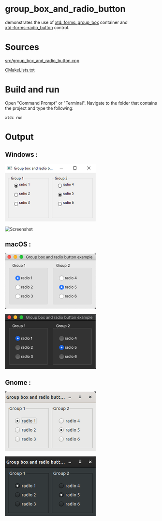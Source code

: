 # group_box_and_radio_button

demonstrates the use of [xtd::forms::group_box](../../../../src/xtd_forms/include/xtd/forms/group_box.hpp) container and  [xtd::forms::radio_button](../../../../src/xtd_forms/include/xtd/forms/radio_button.hpp) control.

# Sources

[src/group_box_and_radio_button.cpp](src/group_box_and_radio_button.cpp)

[CMakeLists.txt](CMakeLists.txt)

# Build and run

Open "Command Prompt" or "Terminal". Navigate to the folder that contains the project and type the following:

```shell
xtdc run
```

# Output

## Windows :

![Screenshot](../../../../docs/pictures/examples/group_box_and_radio_button_w.png)

![Screenshot](../../../../docs/pictures/examples/group_box_and_radio_button_wd.png)

## macOS :

![Screenshot](../../../../docs/pictures/examples/group_box_and_radio_button_m.png)

![Screenshot](../../../../docs/pictures/examples/group_box_and_radio_button_md.png)

## Gnome :

![Screenshot](../../../../docs/pictures/examples/group_box_and_radio_button_g.png)

![Screenshot](../../../../docs/pictures/examples/group_box_and_radio_button_gd.png)
